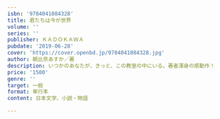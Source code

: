 ```yaml
---
isbn: '9784041084328'
title: 君たちは今が世界
volume: ''
series: ''
publisher: ＫＡＤＯＫＡＷＡ
pubdate: '2019-06-28'
cover: 'https://cover.openbd.jp/9784041084328.jpg'
author: 朝比奈あすか／著
description: いつかのあなたが、きっと、この教室の中にいる。著者渾身の感動作！
price: '1500'
genre: ''
target: 一般
format: 単行本
content: 日本文学、小説・物語

---
```

